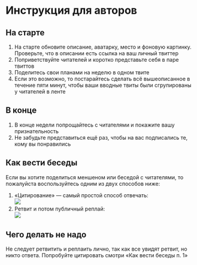 # Инструкция для авторов

## На старте

1. На старте обновите описание, аватарку, место и фоновую картинку.  
  Проверьте, что в описании есть ссылка на ваш личный твиттер
2. Поприветствуйте читателей и коротко представьте себя в паре твиттов
3. Поделитесь свои планами на неделю в одном твите
4. Если это возможно, то постарайтесь сделать всё вышеописанное в течение
  пяти минут, чтобы ваши вводные твиты были сгрупированы у читателей в ленте

## В конце

1. В конце недели попрощайтесь с читателями и покажите вашу признательность
2. Не забудьте представиться ещё раз, чтобы на вас подписались те,
   кому вы понравились

## Как вести беседы

Если вы хотите поделиться меншеном или беседой с читателями, то пожалуйста
воспользуйтесь одним из двух способов ниже:

1. «Цитирование» — самый простой способ отвечать:  
    ![](https://i.imgur.com/zZwMCsH.png)
2. Ретвит и потом публичный реплай:  
    ![](https://i.imgur.com/Ld3sjuN.png)

## Чего делать не надо

Не следует ретвитить и реплаить лично, так как все увидят ретвит, но никто
ответа. Попробуйте цитировать смотри «Как вести беседы п. 1»

